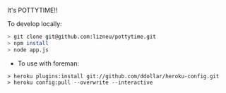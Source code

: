 It's POTTYTIME!!

To develop locally:

 ``` bash
 > git clone git@github.com:lizneu/pottytime.git
 > npm install
 > node app.js
 ``` 	

* To use with foreman:

```
> heroku plugins:install git://github.com/ddollar/heroku-config.git
> heroku config:pull --overwrite --interactive
```